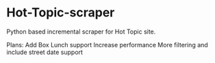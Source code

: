 # Hot-Topic-scraper
Python based incremental scraper for Hot Topic site.

Plans:
Add Box Lunch support
Increase performance
More filtering and include street date support

